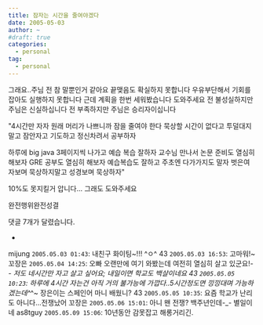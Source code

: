 ```yaml
---
title: 잠자는 시간을 줄여야겠다
date: 2005-05-03
author: ~
#draft: true
categories:
  - personal
tag:
  - personal
---
```




그래요..주님
전 참 말뿐인거 같아요
끝맺음도 확실하지 못합니다
우유부단해서 기회를 잡아도 실행하지 못합니다
근데 계획을 한번 세워봤습니다
도와주세요
전 불성실하지만 주님은 신실하십니다
전 부족하지만 주님은 승리자이십니다

"4시간만 자자
원래 머리가 나쁘니까 잠을 줄여야 한다
묵상할 시간이 없다고 투덜대지말고
잠안자고 기도하고
정신차려서 공부하자

하루에 big java 3페이지씩 나가고
예습 복습 잘하자
교수님 만나서 논문 준비도 열심히 해보자
GRE 공부도 열심히 해보자
예습복습도 잘하고
주초엔 다가가지도 말자
벗은여자보며 묵상하지말고
성경보며 묵상하자"

10%도 못지킬거 압니다...
그래도 도와주세요

완전행위완전성결


 댓글  7개가 달렸습니다.

- 
 mijung `2005.05.03 01:43`: 
내친구 화이팅~!!! ^ㅇ^
 43 `2005.05.03 16:53`: 
고마워!~
 꼬장은 `2005.05.04 14:25`: 
오빠 오랜만에 여기 와봤는데 여전히 열심히 살고 있군요!-_- 저도 네시간만 자고 살고 싶어요; 내일이면 학교도 백살이네요
 43 `2005.05.05 10:23`: 
하루에 4시간 자는건 아직 거의 불가능에 가깝다..5시간정도면 낑낑대며 가능하겠는데^_^~ 장은이는 스페인어 마니 배웠니?
 43 `2005.05.05 10:35`: 
요즘 학교가 난리도 아니다...전쟁났어
 꼬장은 `2005.05.06 15:01`: 
아니 왠 전쟁? 백주년인데-_- 별일이네
 as8tguy `2005.05.09 15:06`: 
10년동안 감못잡고 해롱거리긴.




